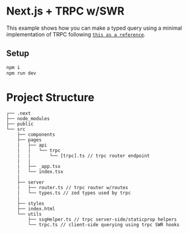 # Next.js + TRPC w/SWR

This example shows how you can make a typed query using a minimal implementation of TRPC following [`this as a reference`](https://trpc.io/docs/nextjs).

## Setup

```bash
npm i
npm run dev
```

# Project Structure
```
┌── .next
├── node_modules
├── public
└── src 
    ├── components
    ├── pages
    |   ├── api
    |   |   └── trpc
    |   |       └── [trpc].ts // trpc router endpoint
    |   |
    |   ├── _app.tsx
    |   └── index.tsx
    |
    ├── server
    |   ├── router.ts // trpc router w/routes
    |   └── types.ts // zod types used by trpc
    |
    ├── styles
    ├── index.html
    └── utils
        ├── ssgHelper.ts // trpc server-side/staticprop helpers
        └── trpc.ts // client-side querying using trpc SWR hooks
```